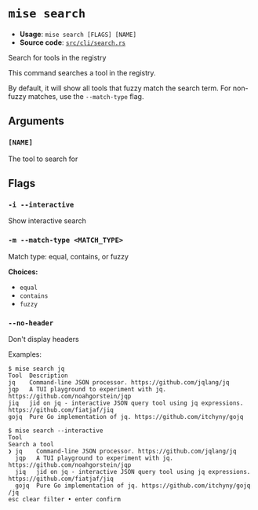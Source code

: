 # `mise search`

- **Usage**: `mise search [FLAGS] [NAME]`
- **Source code**: [`src/cli/search.rs`](https://github.com/jdx/mise/blob/main/src/cli/search.rs)

Search for tools in the registry

This command searches a tool in the registry.

By default, it will show all tools that fuzzy match the search term. For
non-fuzzy matches, use the `--match-type` flag.

## Arguments

### `[NAME]`

The tool to search for

## Flags

### `-i --interactive`

Show interactive search

### `-m --match-type <MATCH_TYPE>`

Match type: equal, contains, or fuzzy

**Choices:**

- `equal`
- `contains`
- `fuzzy`

### `--no-header`

Don't display headers

Examples:

```
$ mise search jq
Tool  Description
jq    Command-line JSON processor. https://github.com/jqlang/jq
jqp   A TUI playground to experiment with jq. https://github.com/noahgorstein/jqp
jiq   jid on jq - interactive JSON query tool using jq expressions. https://github.com/fiatjaf/jiq
gojq  Pure Go implementation of jq. https://github.com/itchyny/gojq

$ mise search --interactive
Tool
Search a tool
❯ jq    Command-line JSON processor. https://github.com/jqlang/jq
  jqp   A TUI playground to experiment with jq. https://github.com/noahgorstein/jqp
  jiq   jid on jq - interactive JSON query tool using jq expressions. https://github.com/fiatjaf/jiq
  gojq  Pure Go implementation of jq. https://github.com/itchyny/gojq
/jq
esc clear filter • enter confirm
```
